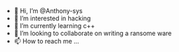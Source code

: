 - 👋 Hi, I’m @Anthony-sys
- 👀 I’m interested in hacking
- 🌱 I’m currently learning c++
- 💞️ I’m looking to collaborate on writing a ransome ware 
- 📫 How to reach me ...

<!---
Anthony-sys/Anthony-sys is a ✨ special ✨ repository because its `README.md` (this file) appears on your GitHub profile.
You can click the Preview link to take a look at your changes.
--->
